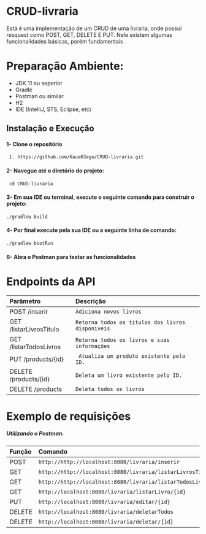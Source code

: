 
# CRUD-livraria

Está é uma implementação de um CRUD de uma livraria, onde possui resquest como POST, GET, DELETE E PUT. Nele existem algumas funcionalidades básicas, porém fundamentais 

# Preparação Ambiente:
- JDK 11 ou seperior
- Gradle
- Postman ou similar 
- H2
- IDE (IntelliJ, STS, Eclipse, etc)

## Instalação e Execução 

#### 1- Clone o repositório 

```
 1. https://github.com/Kaue03ago/CRUD-livraria.git
```
#### 2- Navegue até o diretório do projeto:

```
 cd CRUD-livraria
```

#### 3- Em sua IDE ou terminal, execute o seguinte comando para construir o projeto:
```
./gradlew build 
```
#### 4- Por final execute pela sua IDE ou a seguinte linha de comando:
```
./gradlew bootRun
```

#### 6- Abra o Postman para testar as funcionalidades 

# Endpoints da API

| Parâmetro                 | Descrição                                    |
| :----------               | :----------                                  |
| POST /inserir          |`` Adiciona novos livros                    ``    |
| GET /listarLivrosTitulo           | ``Retorna todos os titulos dos livros disponiveis        ``          |
| GET /listarTodosLivros      | ``Retorna todos os livros e suas informações       ``                 |
| PUT /products/{id}      | ` Atualiza um produto existente pelo ID.`    |
| DELETE /products/{id}   | ``Deleta um livro existente pelo ID.       ``|
| DELETE /products        | ``Deleta todos os livros``                   |



#   Exemplo de requisições

##### Utilizando o Postman.

| Função                    |  Comando                           | 
| :----------               | :----------                        | 
| POST                    | ``http://http://localhost:8080/livraria/inserir``  |
| GET                     | ``http://http://localhost:8080/livraria/listarLivrosTitulo``  |
| GET                     | ``http://http://localhost:8080/livraria/listarTodosLivros   ``| 
GET                     | ``http://localhost:8080/livraria/listarLivro/{id}``                |
| PUT           | ``http://localhost:8080/livraria/editar/{id}              ``         |
| DELETE           | ``http://localhost:8080/livraria/deletarTodos``                        |
| DELETE           | ``http://localhost:8080/livraria/deletar/{id}``                        |

